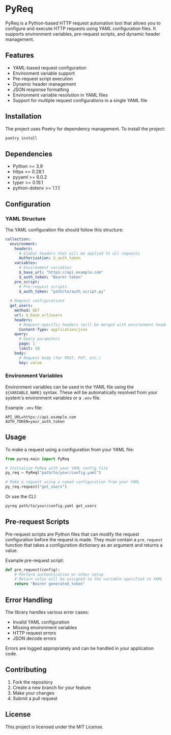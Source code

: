 # PyReq

PyReq is a Python-based HTTP request automation tool that allows you to configure and execute HTTP requests using YAML configuration files. It supports environment variables, pre-request scripts, and dynamic header management.

## Features

- YAML-based request configuration
- Environment variable support
- Pre-request script execution
- Dynamic header management
- JSON response formatting
- Environment variable resolution in YAML files
- Support for multiple request configurations in a single YAML file

## Installation

The project uses Poetry for dependency management. To install the project:

```bash
poetry install
```

## Dependencies

- Python >= 3.9
- httpx >= 0.28.1
- pyyaml >= 6.0.2
- typer >= 0.19.1
- python-dotenv >= 1.1.1

## Configuration

### YAML Structure

The YAML configuration file should follow this structure:

```yaml
collection:
  environment:
    headers:
      # Global headers that will be applied to all requests
      Authorization: $_auth_token
    variables:
      # Environment variables
      $_base_url: "https://api.example.com"
      $_auth_token: "Bearer token"
    pre_script:
      # Pre-request scripts
      $_auth_token: "path/to/auth_script.py"
  
  # Request configurations
  get_users:
    method: GET
    url: $_base_url/users
    headers:
      # Request-specific headers (will be merged with environment headers)
      Content-Type: application/json
    query:
      # Query parameters
      page: 1
      limit: 10
    body:
      # Request body (for POST, PUT, etc.)
      key: value
```

### Environment Variables

Environment variables can be used in the YAML file using the `${VARIABLE_NAME}` syntax. These will be automatically resolved from your system's environment variables or a `.env` file.

Example `.env` file:
```
API_URL=https://api.example.com
AUTH_TOKEN=your_auth_token
```

## Usage

To make a request using a configuration from your YAML file:

```python
from pyreq.main import PyReq

# Initialize PyReq with your YAML config file
py_req = PyReq("path/to/your/config.yaml")

# Make a request using a named configuration from your YAML
py_req.request("get_users")
```

Or use the CLI:

```bash
pyreq path/to/your/config.yaml get_users
```

## Pre-request Scripts

Pre-request scripts are Python files that can modify the request configuration before the request is made. They must contain a `pre_request` function that takes a configuration dictionary as an argument and returns a value.

Example pre-request script:
```python
def pre_request(config):
    # Perform authentication or other setup
    # Return value will be assigned to the variable specified in YAML
    return "Bearer generated_token"
```

## Error Handling

The library handles various error cases:
- Invalid YAML configuration
- Missing environment variables
- HTTP request errors
- JSON decode errors

Errors are logged appropriately and can be handled in your application code.

## Contributing

1. Fork the repository
2. Create a new branch for your feature
3. Make your changes
4. Submit a pull request

## License

This project is licensed under the MIT License.
